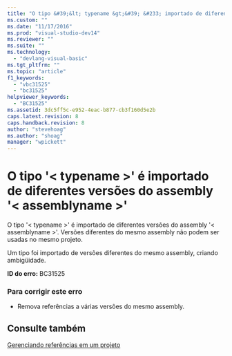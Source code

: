 ```yaml
---
title: "O tipo &#39;&lt; typename &gt;&#39; &#233; importado de diferentes vers&#245;es do assembly &#39;&lt; assemblyname &gt;&#39; | Microsoft Docs"
ms.custom: ""
ms.date: "11/17/2016"
ms.prod: "visual-studio-dev14"
ms.reviewer: ""
ms.suite: ""
ms.technology: 
  - "devlang-visual-basic"
ms.tgt_pltfrm: ""
ms.topic: "article"
f1_keywords: 
  - "vbc31525"
  - "bc31525"
helpviewer_keywords: 
  - "BC31525"
ms.assetid: 3dc5ff5c-e952-4eac-b877-cb3f160d5e2b
caps.latest.revision: 8
caps.handback.revision: 8
author: "stevehoag"
ms.author: "shoag"
manager: "wpickett"
---
```

# O tipo &#39;&lt; typename &gt;&#39; &#233; importado de diferentes vers&#245;es do assembly &#39;&lt; assemblyname &gt;&#39;
O tipo '\< typename \>' é importado de diferentes versões do assembly '\< assemblyname \>'. Versões diferentes do mesmo assembly não podem ser usadas no mesmo projeto.  
  
 Um tipo foi importado de versões diferentes do mesmo assembly, criando ambigüidade.  
  
 **ID do erro:** BC31525  
  
### Para corrigir este erro  
  
-   Remova referências a várias versões do mesmo assembly.  
  
## Consulte também  
 [Gerenciando referências em um projeto](/visual-studio/ide/managing-references-in-a-project)